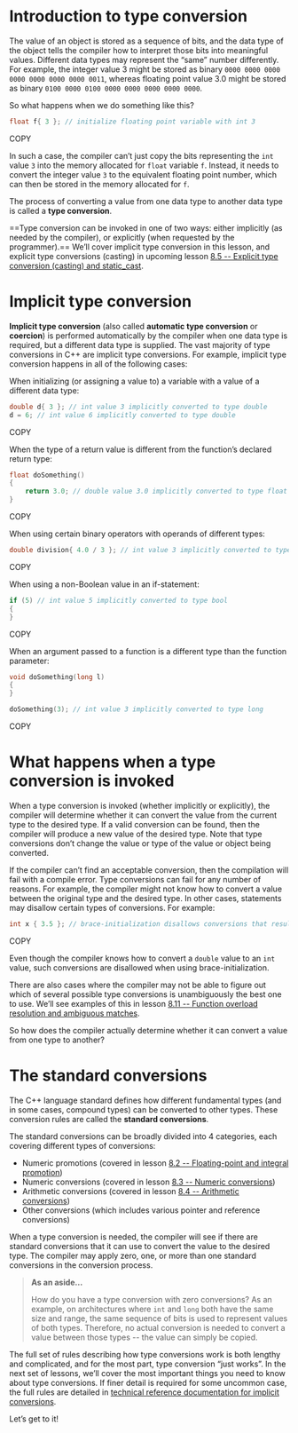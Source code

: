 # Introduction to type conversion

The value of an object is stored as a sequence of bits, and the data type of the object tells the compiler how to interpret those bits into meaningful values. Different data types may represent the “same” number differently. For example, the integer value 3 might be stored as binary `0000 0000 0000 0000 0000 0000 0000 0011`, whereas floating point value 3.0 might be stored as binary `0100 0000 0100 0000 0000 0000 0000 0000`.



So what happens when we do something like this?

```cpp
float f{ 3 }; // initialize floating point variable with int 3
```

COPY

In such a case, the compiler can’t just copy the bits representing the `int` value `3` into the memory allocated for `float` variable `f`. Instead, it needs to convert the integer value `3` to the equivalent floating point number, which can then be stored in the memory allocated for `f`.

The process of converting a value from one data type to another data type is called a **type conversion**.

==Type conversion can be invoked in one of two ways: either implicitly (as needed by the compiler), or explicitly (when requested by the programmer).== We’ll cover implicit type conversion in this lesson, and explicit type conversions (casting) in upcoming lesson [8.5 -- Explicit type conversion (casting) and static_cast](https://www.learncpp.com/cpp-tutorial/explicit-type-conversion-casting-and-static-cast/).

# Implicit type conversion

**Implicit type conversion** (also called **automatic type conversion** or **coercion**) is performed automatically by the compiler when one data type is required, but a different data type is supplied. The vast majority of type conversions in C++ are implicit type conversions. For example, implicit type conversion happens in all of the following cases:

When initializing (or assigning a value to) a variable with a value of a different data type:

```cpp
double d{ 3 }; // int value 3 implicitly converted to type double
d = 6; // int value 6 implicitly converted to type double
```

COPY

When the type of a return value is different from the function’s declared return type:

```cpp
float doSomething()
{
    return 3.0; // double value 3.0 implicitly converted to type float
}
```

COPY

When using certain binary operators with operands of different types:

```cpp
double division{ 4.0 / 3 }; // int value 3 implicitly converted to type double
```

COPY

When using a non-Boolean value in an if-statement:

```cpp
if (5) // int value 5 implicitly converted to type bool
{
}
```

COPY

When an argument passed to a function is a different type than the function parameter:

```cpp
void doSomething(long l)
{
}

doSomething(3); // int value 3 implicitly converted to type long
```

COPY

# What happens when a type conversion is invoked

When a type conversion is invoked (whether implicitly or explicitly), the compiler will determine whether it can convert the value from the current type to the desired type. If a valid conversion can be found, then the compiler will produce a new value of the desired type. Note that type conversions don’t change the value or type of the value or object being converted.

If the compiler can’t find an acceptable conversion, then the compilation will fail with a compile error. Type conversions can fail for any number of reasons. For example, the compiler might not know how to convert a value between the original type and the desired type. In other cases, statements may disallow certain types of conversions. For example:

```cpp
int x { 3.5 }; // brace-initialization disallows conversions that result in data loss
```

COPY

Even though the compiler knows how to convert a `double` value to an `int` value, such conversions are disallowed when using brace-initialization.

There are also cases where the compiler may not be able to figure out which of several possible type conversions is unambiguously the best one to use. We’ll see examples of this in lesson [8.11 -- Function overload resolution and ambiguous matches](https://www.learncpp.com/cpp-tutorial/function-overload-resolution-and-ambiguous-matches/).

So how does the compiler actually determine whether it can convert a value from one type to another?

# The standard conversions

The C++ language standard defines how different fundamental types (and in some cases, compound types) can be converted to other types. These conversion rules are called the **standard conversions**.

The standard conversions can be broadly divided into 4 categories, each covering different types of conversions:

- Numeric promotions (covered in lesson [8.2 -- Floating-point and integral promotion](https://www.learncpp.com/cpp-tutorial/floating-point-and-integral-promotion/))
- Numeric conversions (covered in lesson [8.3 -- Numeric conversions](https://www.learncpp.com/cpp-tutorial/numeric-conversions/))
- Arithmetic conversions (covered in lesson [8.4 -- Arithmetic conversions](https://www.learncpp.com/cpp-tutorial/arithmetic-conversions/))
- Other conversions (which includes various pointer and reference conversions)

When a type conversion is needed, the compiler will see if there are standard conversions that it can use to convert the value to the desired type. The compiler may apply zero, one, or more than one standard conversions in the conversion process.

> **As an aside…**
>
> How do you have a type conversion with zero conversions? As an example, on architectures where `int` and `long` both have the same size and range, the same sequence of bits is used to represent values of both types. Therefore, no actual conversion is needed to convert a value between those types -- the value can simply be copied.

The full set of rules describing how type conversions work is both lengthy and complicated, and for the most part, type conversion “just works”. In the next set of lessons, we’ll cover the most important things you need to know about type conversions. If finer detail is required for some uncommon case, the full rules are detailed in [technical reference documentation for implicit conversions](https://en.cppreference.com/w/cpp/language/implicit_conversion).

Let’s get to it!